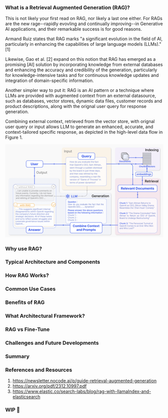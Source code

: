 
### What is a Retrieval Augmented Generation (RAG)?
This is not likely your first read on RAG, nor likely a last one either. For RAGs are the new rage--rapidly evovling and continually improving--in Generative AI applications, and their remarkable success is for good reasons. 

Armand Ruiz states that RAG marks "a significant evolution in the field of AI, particularly in enhancing the capabilities of large language models (LLMs)." [1] 

Likewise, Gao et al. [2] expand on this notion that RAG has emerged as a promising [AI] solution by incorporating knowledge from external databases and enhancing the accuracy and credibility of the generation, particularly for knowledge-intensive tasks and for continuous knowledge updates and integration of domain-specific information.

Another simpler way to put it: RAG is an AI pattern or a technique where LLMs are provided with augmented context from an external datasource, such as databases, vector stores, dynamic data files, customer records and product descriptions, along with the orignal user query for response generation. 

Combining external context, retrieved from the vector store, with orignal user query or input allows LLM to generate an enhanced, accurate, and context-tailored specific response, as depicted in the high-level data flow in Figure 1.

<img src="images/rag_1.png">

### Why use RAG?

### Typical Architecture and Components 

### How RAG Works?

### Common Use Cases

### Benefits of RAG

### What Architectural Framework?

### RAG vs Fine-Tune

### Challenges and Future Developments

### Summary

### References and Resources

1. https://newsletter.nocode.ai/p/guide-retrieval-augmented-generation
2. https://arxiv.org/pdf/2312.10997.pdf
3. https://www.elastic.co/search-labs/blog/rag-with-llamaIndex-and-elasticsearch

### WIP 🚧